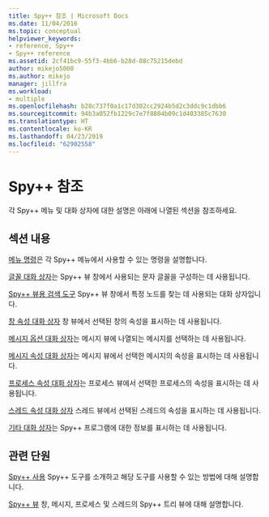 ```yaml
---
title: Spy++ 참조 | Microsoft Docs
ms.date: 11/04/2016
ms.topic: conceptual
helpviewer_keywords:
- reference, Spy++
- Spy++ reference
ms.assetid: 2cf41bc9-55f3-4bb6-b28d-08c75215debd
author: mikejo5000
ms.author: mikejo
manager: jillfra
ms.workload:
- multiple
ms.openlocfilehash: b28c737f0a1c17d302cc2924b5d2c3ddc9c1dbb6
ms.sourcegitcommit: 94b3a052fb1229c7e7f8804b09c1d403385c7630
ms.translationtype: HT
ms.contentlocale: ko-KR
ms.lasthandoff: 04/23/2019
ms.locfileid: "62902558"
---
```

# <a name="spy-reference"></a>Spy++ 참조
각 Spy++ 메뉴 및 대화 상자에 대한 설명은 아래에 나열된 섹션을 참조하세요.

## <a name="in-this-section"></a>섹션 내용
 [메뉴 명령](../debugger/menu-commands.md)은 각 Spy++ 메뉴에서 사용할 수 있는 명령을 설명합니다.

 [글꼴 대화 상자](../debugger/font-dialog-box-microsoft-spy-increment-help.md)는 Spy++ 뷰 창에서 사용되는 문자 글꼴을 구성하는 데 사용됩니다.

 [Spy++ 뷰용 검색 도구](../debugger/search-tools-for-spy-increment-views.md) Spy++ 뷰 창에서 특정 노드를 찾는 데 사용되는 대화 상자입니다.

 [창 속성 대화 상자](../debugger/window-properties-dialog-box.md) 창 뷰에서 선택된 창의 속성을 표시하는 데 사용됩니다.

 [메시지 옵션 대화 상자](../debugger/message-options-dialog-box.md)는 메시지 뷰에 나열되는 메시지를 선택하는 데 사용됩니다.

 [메시지 속성 대화 상자](../debugger/message-properties-dialog-box.md)는 메시지 뷰에서 선택한 메시지의 속성을 표시하는 데 사용됩니다.

 [프로세스 속성 대화 상자](../debugger/process-properties-dialog-box.md)는 프로세스 뷰에서 선택한 프로세스의 속성을 표시하는 데 사용됩니다.

 [스레드 속성 대화 상자](../debugger/thread-properties-dialog-box.md) 스레드 뷰에서 선택된 스레드의 속성을 표시하는 데 사용됩니다.

 [기타 대화 상자](../debugger/other-dialog-boxes.md)는 Spy++ 프로그램에 대한 정보를 표시하는 데 사용됩니다.

## <a name="related-sections"></a>관련 단원
 [Spy++ 사용](../debugger/using-spy-increment.md) Spy++ 도구를 소개하고 해당 도구를 사용할 수 있는 방법에 대해 설명합니다.

 [Spy++ 뷰](../debugger/spy-increment-views.md) 창, 메시지, 프로세스 및 스레드의 Spy++ 트리 뷰에 대해 설명합니다.